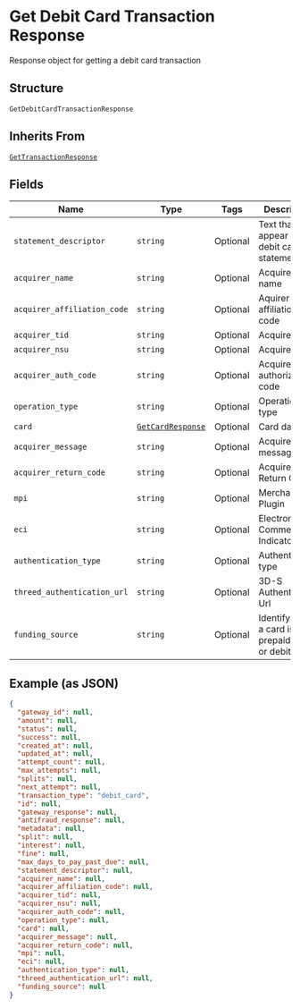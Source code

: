 
# Get Debit Card Transaction Response

Response object for getting a debit card transaction

## Structure

`GetDebitCardTransactionResponse`

## Inherits From

[`GetTransactionResponse`](../../doc/models/get-transaction-response.md)

## Fields

| Name | Type | Tags | Description |
|  --- | --- | --- | --- |
| `statement_descriptor` | `string` | Optional | Text that will appear on the debit card's statement |
| `acquirer_name` | `string` | Optional | Acquirer name |
| `acquirer_affiliation_code` | `string` | Optional | Aquirer affiliation code |
| `acquirer_tid` | `string` | Optional | Acquirer TID |
| `acquirer_nsu` | `string` | Optional | Acquirer NSU |
| `acquirer_auth_code` | `string` | Optional | Acquirer authorization code |
| `operation_type` | `string` | Optional | Operation type |
| `card` | [`GetCardResponse`](../../doc/models/get-card-response.md) | Optional | Card data |
| `acquirer_message` | `string` | Optional | Acquirer message |
| `acquirer_return_code` | `string` | Optional | Acquirer Return Code |
| `mpi` | `string` | Optional | Merchant Plugin |
| `eci` | `string` | Optional | Electronic Commerce Indicator (ECI) |
| `authentication_type` | `string` | Optional | Authentication type |
| `threed_authentication_url` | `string` | Optional | 3D-S Authentication Url |
| `funding_source` | `string` | Optional | Identify when a card is prepaid, credit or debit. |

## Example (as JSON)

```json
{
  "gateway_id": null,
  "amount": null,
  "status": null,
  "success": null,
  "created_at": null,
  "updated_at": null,
  "attempt_count": null,
  "max_attempts": null,
  "splits": null,
  "next_attempt": null,
  "transaction_type": "debit_card",
  "id": null,
  "gateway_response": null,
  "antifraud_response": null,
  "metadata": null,
  "split": null,
  "interest": null,
  "fine": null,
  "max_days_to_pay_past_due": null,
  "statement_descriptor": null,
  "acquirer_name": null,
  "acquirer_affiliation_code": null,
  "acquirer_tid": null,
  "acquirer_nsu": null,
  "acquirer_auth_code": null,
  "operation_type": null,
  "card": null,
  "acquirer_message": null,
  "acquirer_return_code": null,
  "mpi": null,
  "eci": null,
  "authentication_type": null,
  "threed_authentication_url": null,
  "funding_source": null
}
```


